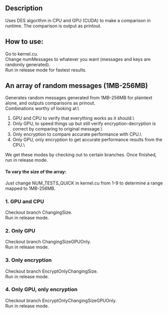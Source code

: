 ## Description
Uses DES algorithm in CPU and GPU (CUDA) to make a comparison in runtime. The comparison is output as printout.
## How to use:
Go to kernel.cu.\
Change numMessages to whatever you want (messages and keys are randomly generated).\
Run in release mode for fastest results.

## An array of random messages (1MB-256MB)
Generates random messages generated from 1MB-256MB for plaintext alone, and outputs comparisons as prinout.\
Combinations worthy of looking at:\
1. GPU and CPU to verify that everything works as it should.\
2. Only GPU, to speed things up but still verify encryption-decryption is correct by comparing to original message.\
3. Only encryption to compare accurate performance with CPU.\
4. Only GPU, only encryption to get accurate performance results from the CPU.\

We get these modes by checking out to certain branches.
Once finished, run in release mode.
#### To vary the size of the array:
Just change NUM_TESTS_QUICK in kernel.cu from 1-9 to determine a range mapped to 1MB-256MB.

### 1. GPU and CPU
Checkout branch ChangingSize.\
Run in release mode.

### 2. Only GPU
Checkout branch ChangingSizeGPUOnly.\
Run in release mode.

### 3. Only encryption
Checkout branch EncryptOnlyChangingSize.\
Run in release mode.

### 4. Only GPU, only encryption
Checkout branch EncryptOnlyChangingSizeGPUOnly.\
Run in release mode.
